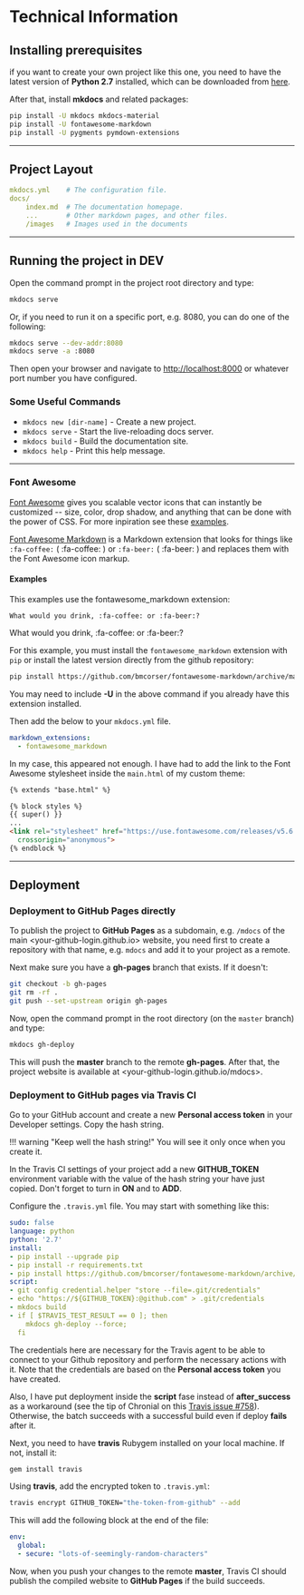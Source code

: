 # Technical Information

## Installing prerequisites

if you want to create your own project like this one, you need to have the latest version of __Python 2.7__ installed, which can be downloaded from [here](https://www.python.org/downloads/).

After that, install __mkdocs__ and related packages:

``` bash
pip install -U mkdocs mkdocs-material
pip install -U fontawesome-markdown
pip install -U pygments pymdown-extensions
```

---

## Project Layout

``` yaml
mkdocs.yml    # The configuration file.
docs/
    index.md  # The documentation homepage.
    ...       # Other markdown pages, and other files.
    /images   # Images used in the documents
```

---

## Running the project in DEV

Open the command prompt in the project root directory and type:

``` bash
mkdocs serve
```

Or, if you need to run it on a specific port, e.g. 8080, you can do one of the following:

``` bash
mkdocs serve --dev-addr:8080
mkdocs serve -a :8080
```

Then open your browser and navigate to <http://localhost:8000> or whatever port number you have configured.

### Some Useful Commands

* `mkdocs new [dir-name]` - Create a new project.
* `mkdocs serve` - Start the live-reloading docs server.
* `mkdocs build` - Build the documentation site.
* `mkdocs help` - Print this help message.

---

### Font Awesome

[Font Awesome](https://fortawesome.github.io) gives you scalable vector icons that can instantly be customized -- size, color, drop shadow, and anything that can be done with the power of CSS. For more inpiration see these [examples](http://fontawesome.io/examples/).

[Font Awesome Markdown](http://bmcorser.github.io/fontawesome-markdown/) is a Markdown extension that looks for things like `:fa-coffee:` ( :fa-coffee: ) or `:fa-beer:` ( :fa-beer: ) and replaces them with the Font Awesome icon markup.

#### Examples

This examples use the fontawesome_markdown extension:

```none
What would you drink, :fa-coffee: or :fa-beer:?
```

What would you drink, :fa-coffee: or :fa-beer:?

For this example, you must install the `fontawesome_markdown` extension with `pip` or install the latest version directly from the github repository:

``` bash
pip install https://github.com/bmcorser/fontawesome-markdown/archive/master.zip
```

You may need to include __-U__ in the above command if you already have this extension installed.

Then add the below to your `mkdocs.yml` file.

``` yaml
markdown_extensions:
  - fontawesome_markdown
```

In my case, this appeared not enough. I have had to add the link to the Font Awesome stylesheet inside the `main.html` of my custom theme:

``` html
{% extends "base.html" %}

{% block styles %}
{{ super() }}
...
<link rel="stylesheet" href="https://use.fontawesome.com/releases/v5.6.3/css/all.css" integrity="sha384-UHRtZLI+pbxtHCWp1t77Bi1L4ZtiqrqD80Kn4Z8NTSRyMA2Fd33n5dQ8lWUE00s/"
  crossorigin="anonymous">
{% endblock %}
```

---

## Deployment

### Deployment to GitHub Pages directly

To publish the project to __GitHub Pages__ as a subdomain, e.g. `/mdocs` of the main <your-github-login.github.io> website, you need first to create a repository with that name, e.g. `mdocs` and add it to your project as a remote.

Next make sure you have a __gh-pages__ branch that exists. If it doesn't:

``` bash
git checkout -b gh-pages
git rm -rf .
git push --set-upstream origin gh-pages
```

Now, open the command prompt in the root directory (on the `master` branch) and type:

``` bash
mkdocs gh-deploy
```

This will push the __master__  branch to the remote __gh-pages__. After that, the project website is available at <your-github-login.github.io/mdocs>.

### Deployment to GitHub pages via Travis CI

Go to your GitHub account and create a new __Personal access token__ in your Developer settings. Copy the hash string.

!!! warning "Keep well the hash string!"
    You will see it only once when you create it.

In the Travis CI settings of your project add a new __GITHUB_TOKEN__ environment variable with the value of the hash string your have just copied. Don't forget to turn in __ON__ and to __ADD__.

Configure the `.travis.yml` file. You may start with something like this:

``` yaml
sudo: false
language: python
python: '2.7'
install:
- pip install --upgrade pip
- pip install -r requirements.txt
- pip install https://github.com/bmcorser/fontawesome-markdown/archive/master.zip
script:
- git config credential.helper "store --file=.git/credentials"
- echo "https://${GITHUB_TOKEN}:@github.com" > .git/credentials
- mkdocs build
- if [ $TRAVIS_TEST_RESULT == 0 ]; then
    mkdocs gh-deploy --force;
  fi
```

The credentials here are necessary for the Travis agent to be able to connect to your Github repository and perform the necessary actions with it. Note that the credentials are based on the __Personal access token__ you have created.

Also, I have put deployment inside the __script__ fase instead of __after_success__ as a workaround (see the tip of Chronial on this [Travis issue #758](https://github.com/travis-ci/travis-ci/issues/758)). Otherwise, the batch succeeds with a successful build even if deploy __fails__ after it.

Next, you need to have __travis__ Rubygem installed on your local machine. If not, install it:

``` bash
gem install travis
```

Using __travis__, add the encrypted token to `.travis.yml`:

``` bash
travis encrypt GITHUB_TOKEN="the-token-from-github" --add
```

This will add the following block at the end of the file:

``` yaml
env:
  global:
  - secure: "lots-of-seemingly-random-characters"
```

Now, when you push your changes to the remote __master__, Travis CI should publish the compiled website to __GitHub Pages__ if the build succeeds.

